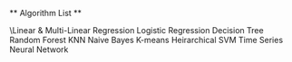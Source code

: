 ** Algorithm List **

\Linear & Multi-Linear Regression
Logistic Regression
Decision Tree
Random Forest
KNN
Naive Bayes
K-means
Heirarchical 
SVM
Time Series
Neural Network
